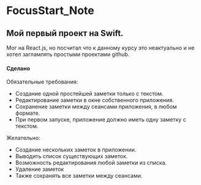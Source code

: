 # FocusStart_Note

## Мой первый проект на Swift. 
Мог на React.js, но посчитал что к данному курсу это неактуально и не хотел загламлять простыми проектами github.
#### Сделано

Обязательные требования:
+ Создание одной простейшей заметки только с текстом.
+ Редактирование заметки в окне собственного приложения.
+ Сохранение заметки между сеансами приложения, в любом формате.
+ При первом запуске, приложение должно иметь одну заметку с текстом.

 Желательно:
+ Создание нескольких заметок в приложении.
+ Выводить список существующих заметок.
+ Возможность редактирования любой заметки из списка.
+ Удаление заметок
+ Также сохранять все заметки между сеансами.



